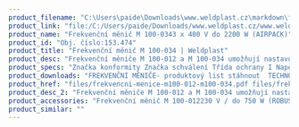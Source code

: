 ```yaml
---
product_filename: "C:\Users\paide\Downloads\www.weldplast.cz\markdown\frekvencni-menic-m-100-034.md"
product_link: "file:/C:/Users/paide/Downloads/www.weldplast.cz/www.weldplast.cz/frekvencni-menic-m-100-034"
product_name: "Frekvenční měnič M 100-0343 x 400 V do 2200 W (AIRPACK)"
product_id: "Obj. číslo:153.474"
product_title: "Frekvenční měnič M 100-034 | Weldplast"
product_desc: "Frekvenční měniče M 100-012 a M 100-034 umožňují nastavovat objem vzduchu a výkon ohřevu nezávisle na sobě a přesně. Umožňují také nastavení vyššího či nižšího průtoku vzduchu."
product_specs: "Značka konformity Značka schválení Třída ochrany I NapětíV~3 x 380 - 480 PříkonW2200 FrekvenceHz50 / 60 Hmotnostkg14"
product_downloads: "FREKVENČNÍ MĚNIČE- produktový list stáhnout  TECHNOLOGIE HORKÉHO VZDUCHU - katalog stáhnout"
product_href: "files/frekvencni-menice-m100-012-m100-034.pdf files/frekvencni-menice-m100-012-m100-034.pdf files/katalog-ph-web.pdf files/katalog-ph-web.pdf"
product_desc_2: "Frekvenční měniče M 100-012 a M 100-034 umožňují nastavovat objem vzduchu a výkon ohřevu nezávisle na sobě a přesně. Umožňují také nastavení vyššího či nižšího průtoku vzduchu."
product_accessories: "Frekvenční měnič M 100-012230 V / do 750 W (ROBUSTSILENCEASO)"
product_similar: ""
---
```

